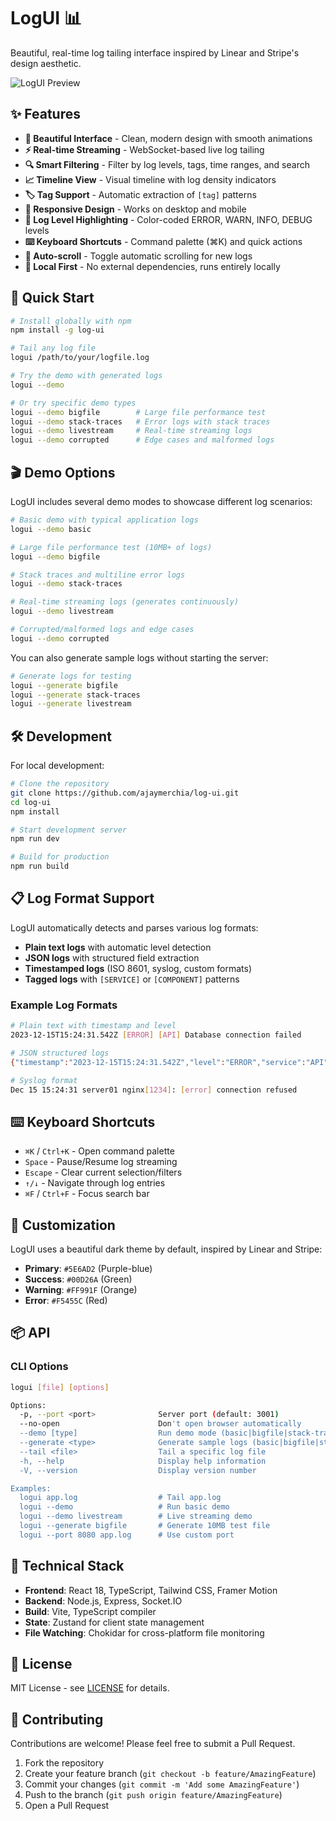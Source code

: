 # LogUI 📊

Beautiful, real-time log tailing interface inspired by Linear and Stripe's design aesthetic.

![LogUI Preview](https://via.placeholder.com/800x500/0D1117/5E6AD2?text=LogUI+Preview)

## ✨ Features

- **🎨 Beautiful Interface** - Clean, modern design with smooth animations
- **⚡ Real-time Streaming** - WebSocket-based live log tailing
- **🔍 Smart Filtering** - Filter by log levels, tags, time ranges, and search
- **📈 Timeline View** - Visual timeline with log density indicators
- **🏷️ Tag Support** - Automatic extraction of `[tag]` patterns
- **📱 Responsive Design** - Works on desktop and mobile
- **🎯 Log Level Highlighting** - Color-coded ERROR, WARN, INFO, DEBUG levels
- **⌨️ Keyboard Shortcuts** - Command palette (⌘K) and quick actions
- **🔄 Auto-scroll** - Toggle automatic scrolling for new logs
- **💾 Local First** - No external dependencies, runs entirely locally

## 🚀 Quick Start

```bash
# Install globally with npm
npm install -g log-ui

# Tail any log file
logui /path/to/your/logfile.log

# Try the demo with generated logs
logui --demo

# Or try specific demo types
logui --demo bigfile        # Large file performance test
logui --demo stack-traces   # Error logs with stack traces  
logui --demo livestream     # Real-time streaming logs
logui --demo corrupted      # Edge cases and malformed logs
```

## 🎬 Demo Options

LogUI includes several demo modes to showcase different log scenarios:

```bash
# Basic demo with typical application logs
logui --demo basic

# Large file performance test (10MB+ of logs)
logui --demo bigfile

# Stack traces and multiline error logs  
logui --demo stack-traces

# Real-time streaming logs (generates continuously)
logui --demo livestream

# Corrupted/malformed logs and edge cases
logui --demo corrupted
```

You can also generate sample logs without starting the server:

```bash
# Generate logs for testing
logui --generate bigfile
logui --generate stack-traces
logui --generate livestream
```

## 🛠️ Development

For local development:

```bash
# Clone the repository  
git clone https://github.com/ajaymerchia/log-ui.git
cd log-ui
npm install

# Start development server
npm run dev

# Build for production
npm run build
```

## 📋 Log Format Support

LogUI automatically detects and parses various log formats:

- **Plain text logs** with automatic level detection
- **JSON logs** with structured field extraction
- **Timestamped logs** (ISO 8601, syslog, custom formats)
- **Tagged logs** with `[SERVICE]` or `[COMPONENT]` patterns

### Example Log Formats

```bash
# Plain text with timestamp and level
2023-12-15T15:24:31.542Z [ERROR] [API] Database connection failed

# JSON structured logs
{"timestamp":"2023-12-15T15:24:31.542Z","level":"ERROR","service":"API","message":"Database timeout"}

# Syslog format
Dec 15 15:24:31 server01 nginx[1234]: [error] connection refused
```

## ⌨️ Keyboard Shortcuts

- `⌘K` / `Ctrl+K` - Open command palette
- `Space` - Pause/Resume log streaming
- `Escape` - Clear current selection/filters
- `↑/↓` - Navigate through log entries
- `⌘F` / `Ctrl+F` - Focus search bar

## 🎨 Customization

LogUI uses a beautiful dark theme by default, inspired by Linear and Stripe:

- **Primary**: `#5E6AD2` (Purple-blue)
- **Success**: `#00D26A` (Green)
- **Warning**: `#FF991F` (Orange)
- **Error**: `#F5455C` (Red)

## 📦 API

### CLI Options

```bash
logui [file] [options]

Options:
  -p, --port <port>              Server port (default: 3001)
  --no-open                      Don't open browser automatically
  --demo [type]                  Run demo mode (basic|bigfile|stack-traces|corrupted|livestream)
  --generate <type>              Generate sample logs (basic|bigfile|stack-traces|corrupted|livestream)
  --tail <file>                  Tail a specific log file
  -h, --help                     Display help information
  -V, --version                  Display version number

Examples:
  logui app.log                  # Tail app.log
  logui --demo                   # Run basic demo
  logui --demo livestream        # Live streaming demo
  logui --generate bigfile       # Generate 10MB test file
  logui --port 8080 app.log      # Use custom port
```

## 🔧 Technical Stack

- **Frontend**: React 18, TypeScript, Tailwind CSS, Framer Motion
- **Backend**: Node.js, Express, Socket.IO
- **Build**: Vite, TypeScript compiler
- **State**: Zustand for client state management
- **File Watching**: Chokidar for cross-platform file monitoring

## 📄 License

MIT License - see [LICENSE](LICENSE) for details.

## 🤝 Contributing

Contributions are welcome! Please feel free to submit a Pull Request.

1. Fork the repository
2. Create your feature branch (`git checkout -b feature/AmazingFeature`)
3. Commit your changes (`git commit -m 'Add some AmazingFeature'`)
4. Push to the branch (`git push origin feature/AmazingFeature`)
5. Open a Pull Request